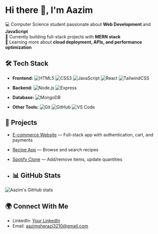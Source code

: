 # Hi there 👋, I'm Aazim

💻 Computer Science student passionate about **Web Development** and **JavaScript**  
🚀 Currently building full-stack projects with **MERN stack**  
🌱 Learning more about **cloud deployment, APIs, and performance optimization**


## 🛠️ Tech Stack
- **Frontend:** ![HTML5](https://img.shields.io/badge/-HTML5-E34F26?style=flat&logo=html5&logoColor=white) ![CSS3](https://img.shields.io/badge/-CSS3-1572B6?style=flat&logo=css3) ![JavaScript](https://img.shields.io/badge/-JavaScript-F7DF1E?style=flat&logo=javascript) ![React](https://img.shields.io/badge/-React-61DAFB?style=flat&logo=react) ![TailwindCSS](https://img.shields.io/badge/Tailwind_CSS-38B2AC?style=for-the-badge&logo=tailwind-css&logoColor=white)

- **Backend:** ![Node.js](https://img.shields.io/badge/-Node.js-339933?style=flat&logo=node.js) ![Express](https://img.shields.io/badge/-Express-000000?style=flat&logo=express)
- **Database:** ![MongoDB](https://img.shields.io/badge/-MongoDB-47A248?style=flat&logo=mongodb)
- **Other Tools:** ![Git](https://img.shields.io/badge/-Git-F05032?style=flat&logo=git) ![GitHub](https://img.shields.io/badge/-GitHub-181717?style=flat&logo=github) ![VS Code](https://img.shields.io/badge/-VS%20Code-0078D4?style=flat&logo=visual-studio-code)


## 🚀 Projects
- [E-commerce Website](https://ecommerce-frontend-psi-pearl.vercel.app/) — Full-stack app with authentication, cart, and payments  
- [Recipe App](https://recipe-app-six-ochre.vercel.app/) — Browse and search recipes  
- [Spotify Clone](https://spotify-clone-self-eight.vercel.app/) — Add/remove items, update quantities

- ## 📊 GitHub Stats
![Aazim's GitHub stats](https://github-readme-stats.vercel.app/api?username=aazimsherazi&show_icons=true&theme=radical)


## 🌍 Connect With Me
- LinkedIn: [Your LinkedIn](https://www.linkedin.com/in/aazim-sherazi-9a63b5279/)
- Email: aazimsherazi3210@gmail.com

